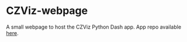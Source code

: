 # CZViz-webpage
A small webpage to host the CZViz Python Dash app. App repo available [here](https://github.com/ColasDroin/CZViz). 
